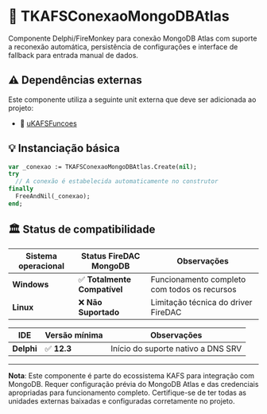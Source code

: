 # 🧩 TKAFSConexaoMongoDBAtlas

Componente Delphi/FireMonkey para conexão MongoDB Atlas com suporte a reconexão automática, persistência de configurações e interface de fallback para entrada manual de dados.

## ⚠️ Dependências externas

Este componente utiliza a seguinte unit externa que deve ser adicionada ao projeto:

- 🧩 [uKAFSFuncoes](https://github.com/ViniciusdoAmaralReis/uKAFSFuncoes)

## 💡 Instanciação básica
```pascal
var _conexao := TKAFSConexaoMongoDBAtlas.Create(nil);
try
  // A conexão é estabelecida automaticamente no construtor
finally
  FreeAndNil(_conexao);
end;
```
## 🏛️ Status de compatibilidade

| Sistema operacional | Status FireDAC MongoDB | Observações |
|---------------------|------------------------|-------------|
| **Windows** | ✅ **Totalmente Compatível** | Funcionamento completo com todos os recursos |
| **Linux** | ❌ **Não Suportado** | Limitação técnica do driver FireDAC |

| IDE | Versão mínima | Observações |
|---------------------|------------------------|-------------|
| **Delphi** | ✅ **12.3** | Início do suporte nativo a DNS SRV |

---

**Nota**: Este componente é parte do ecossistema KAFS para integração com MongoDB. Requer configuração prévia do MongoDB Atlas e das credenciais apropriadas para funcionamento completo. Certifique-se de ter todas as unidades externas baixadas e configuradas corretamente no projeto.
